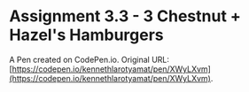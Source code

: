 # Assignment 3.3 - 3 Chestnut + Hazel's Hamburgers

A Pen created on CodePen.io. Original URL: [https://codepen.io/kennethlarotyamat/pen/XWyLXvm](https://codepen.io/kennethlarotyamat/pen/XWyLXvm).

